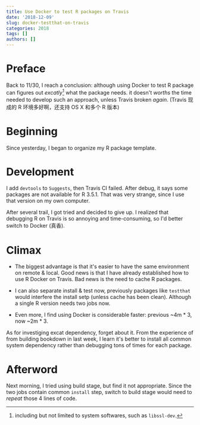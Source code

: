 ```yaml
---
title: Use Docker to test R packages on Travis
date: '2018-12-09'
slug: docker-testthat-on-travis
categories: 2018
tags: []
authors: []
---
```




# Preface

Back to 11/30, I reach a conclusion: although using Docker to test R package can figures out _excatly_[^1] what the package needs. it doesn't _worths_ the time needed to develop such an approach, unless Travis broken _again_. (Travis 现成的 R 环境多好啊，还支持 OS X 和多个 R 版本)

[^1]: including but not limited to system softwares, such as `libssl-dev`.



# Beginning

Since yesterday, I began to organize my R package template. 



# Development

I add `devtools` to `Suggests`, then Travis CI failed. After debug, it says some packages are not available for R 3.5.1. That was very strange, since I use that version on my own computer. 

After several trail, I got tried and decided to give up. I realized that debugging R on Travis is so annoying and time-consuming, so I'd better switch to Docker (真香).



# Climax

- The biggest advantage is that it's easier to have the same environment on remote & local. Good news is that I have already established how to use R Docker on Travis. Bad news is the need to cache R packages.

- I can also separate install & test now, previously packages like `testthat` would interfere the install setp (unless cache has been clean). Although a single R version needs two jobs now.

- Even more, I find using Docker is considerable faster: previous ~4m * 3, now ~2m * 3.

As for investiging excat dependency, forget about it. From the experience of from building bookdown in last week, I learn it's better to install all common system dependency rather than debugging tons of times for each package.



# Afterword

Next morning, I tried using build stage, but find it not appropriate. Since the two jobs contain common `install` step, switch to build stage would need to _repeat_ those 4 lines of code.
